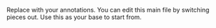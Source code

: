 Replace with your annotations. You can edit this main file by switching pieces out. Use this as your base to start from.
